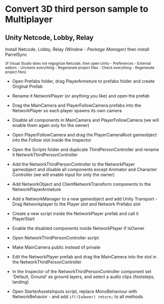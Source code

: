 # Convert 3D third person sample to Multiplayer
## Unity Netcode, Lobby, Relay

Install Netcode, Lobby, Relay *(Window - Package Manager)* then install ParrelSync

<sub>(if Visual Studio does not regognize Netcode, then open Unity - Preferences - External editors - Uncheck everything - Regenerate project files - Check everything - Regenerate project files)</sub>

- Open Prefabs folder, drag PlayerArmeture to prefabs folder and create Original Prefab
- Rename it NetworkPlayer (or anything you like) and open the prefab
- Drag the MainCamera and PlayerFollowCamera prefabs into the NetworkPlayer so each player spawns its own camera
- Disable all components in MainCamera and PlayerFollowCamera (we will enable them again only for the owner)
- Open PlayerFollowCamera and drag the PlayerCameraRoot gameobject into the Follow slot inside the Inspector


- Open the Scripts folder and duplicate ThirdPersonController and rename it NetworkThirdPersonController
- Add the NetworkThirdPersonController to the NetworkPlayer gameobject and disable all components except Animator and Character Controller (we will enable input for only the owner)
- Add NetworkObject and ClientNetworkTransform components to the NetworkPlayerArmeture
- Add a NetworkManager to a new gameobject and add Unity Transport - Drag Networkplayer to the Player slot and Network Prefabs slot

- Create a new script inside the NetworkPlayer prefab and call it PlayerStart
- Enable the disabled components inside NetworkPlayer if IsOwner

- Open NetworkThirdPersonController script
- Make MainCamera public instead of private
- Edit the NetworkPlayer prefab and drag the MainCamera into the slot in the NetworkThirdPersonController
- In the Inspector of the NetworkThirdPersonController component set 'Default, Ground' as ground layers, and select a audio clips (footsteps, landing)

- Open StarterAssetsInputs script, replace MonoBehaviour with NetworkBehavior - and add  `if(!IsOwner) return;` to all methods
